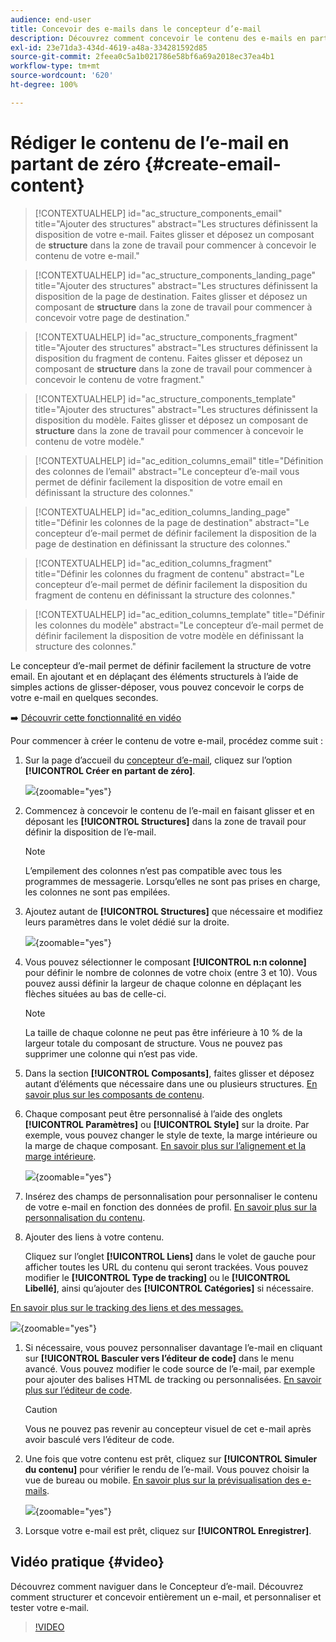 ```yaml
---
audience: end-user
title: Concevoir des e-mails dans le concepteur d’e-mail
description: Découvrez comment concevoir le contenu des e-mails en partant de zéro.
exl-id: 23e71da3-434d-4619-a48a-334281592d85
source-git-commit: 2feea0c5a1b021786e58bf6a69a2018ec37ea4b1
workflow-type: tm+mt
source-wordcount: '620'
ht-degree: 100%

---
```


# Rédiger le contenu de l’e-mail en partant de zéro {#create-email-content}

>[!CONTEXTUALHELP]
>id="ac_structure_components_email"
>title="Ajouter des structures"
>abstract="Les structures définissent la disposition de votre e-mail. Faites glisser et déposez un composant de **structure** dans la zone de travail pour commencer à concevoir le contenu de votre e-mail."

>[!CONTEXTUALHELP]
>id="ac_structure_components_landing_page"
>title="Ajouter des structures"
>abstract="Les structures définissent la disposition de la page de destination. Faites glisser et déposez un composant de **structure** dans la zone de travail pour commencer à concevoir votre page de destination."

>[!CONTEXTUALHELP]
>id="ac_structure_components_fragment"
>title="Ajouter des structures"
>abstract="Les structures définissent la disposition du fragment de contenu. Faites glisser et déposez un composant de **structure** dans la zone de travail pour commencer à concevoir le contenu de votre fragment."

>[!CONTEXTUALHELP]
>id="ac_structure_components_template"
>title="Ajouter des structures"
>abstract="Les structures définissent la disposition du modèle. Faites glisser et déposez un composant de **structure** dans la zone de travail pour commencer à concevoir le contenu de votre modèle."


>[!CONTEXTUALHELP]
>id="ac_edition_columns_email"
>title="Définition des colonnes de l’email"
>abstract="Le concepteur d’e-mail vous permet de définir facilement la disposition de votre email en définissant la structure des colonnes."

>[!CONTEXTUALHELP]
>id="ac_edition_columns_landing_page"
>title="Définir les colonnes de la page de destination"
>abstract="Le concepteur d’e-mail permet de définir facilement la disposition de la page de destination en définissant la structure des colonnes."

>[!CONTEXTUALHELP]
>id="ac_edition_columns_fragment"
>title="Définir les colonnes du fragment de contenu"
>abstract="Le concepteur d’e-mail permet de définir facilement la disposition du fragment de contenu en définissant la structure des colonnes."

>[!CONTEXTUALHELP]
>id="ac_edition_columns_template"
>title="Définir les colonnes du modèle"
>abstract="Le concepteur d’e-mail permet de définir facilement la disposition de votre modèle en définissant la structure des colonnes."

Le concepteur d’e-mail permet de définir facilement la structure de votre email. En ajoutant et en déplaçant des éléments structurels à l’aide de simples actions de glisser-déposer, vous pouvez concevoir le corps de votre e-mail en quelques secondes.

➡️ [Découvrir cette fonctionnalité en vidéo](#video)

Pour commencer à créer le contenu de votre e-mail, procédez comme suit :

1. Sur la page d’accueil du [concepteur d’e-mail](get-started-email-designer.md#start-authoring), cliquez sur l’option **[!UICONTROL Créer en partant de zéro]**.

   ![](assets/email_designer-from-scratch.png){zoomable="yes"}

1. Commencez à concevoir le contenu de l’e-mail en faisant glisser et en déposant les **[!UICONTROL Structures]** dans la zone de travail pour définir la disposition de l’e-mail.

   >[!NOTE]
   >
   >L’empilement des colonnes n’est pas compatible avec tous les programmes de messagerie. Lorsqu’elles ne sont pas prises en charge, les colonnes ne sont pas empilées.

1. Ajoutez autant de **[!UICONTROL Structures]** que nécessaire et modifiez leurs paramètres dans le volet dédié sur la droite.

   ![](assets/email_designer_structure_components.png){zoomable="yes"}

1. Vous pouvez sélectionner le composant **[!UICONTROL n:n colonne]** pour définir le nombre de colonnes de votre choix (entre 3 et 10). Vous pouvez aussi définir la largeur de chaque colonne en déplaçant les flèches situées au bas de celle-ci.

   >[!NOTE]
   >
   >La taille de chaque colonne ne peut pas être inférieure à 10 % de la largeur totale du composant de structure. Vous ne pouvez pas supprimer une colonne qui n’est pas vide.

1. Dans la section **[!UICONTROL Composants]**, faites glisser et déposez autant d’éléments que nécessaire dans une ou plusieurs structures. [En savoir plus sur les composants de contenu](content-components.md).

1. Chaque composant peut être personnalisé à l’aide des onglets **[!UICONTROL Paramètres]** ou **[!UICONTROL Style]** sur la droite. Par exemple, vous pouvez changer le style de texte, la marge intérieure ou la marge de chaque composant. [En savoir plus sur l’alignement et la marge intérieure](alignment-and-padding.md).

   ![](assets/email_designer-styles.png){zoomable="yes"}

1. Insérez des champs de personnalisation pour personnaliser le contenu de votre e-mail en fonction des données de profil. [En savoir plus sur la personnalisation du contenu](../personalization/personalize.md).

1. Ajouter des liens à votre contenu.

   Cliquez sur l’onglet **[!UICONTROL Liens]** dans le volet de gauche pour afficher toutes les URL du contenu qui seront trackées. Vous pouvez modifier le **[!UICONTROL Type de tracking]** ou le **[!UICONTROL Libellé]**, ainsi qu’ajouter des **[!UICONTROL Catégories]** si nécessaire.

[En savoir plus sur le tracking des liens et des messages.](message-tracking.md)

   ![](assets/email_designer-links.png){zoomable="yes"}

1. Si nécessaire, vous pouvez personnaliser davantage l’e-mail en cliquant sur **[!UICONTROL Basculer vers l’éditeur de code]** dans le menu avancé. Vous pouvez modifier le code source de l’e-mail, par exemple pour ajouter des balises HTML de tracking ou personnalisées. [En savoir plus sur l’éditeur de code](code-content.md).

   >[!CAUTION]
   >
   >Vous ne pouvez pas revenir au concepteur visuel de cet e-mail après avoir basculé vers l’éditeur de code.

1. Une fois que votre contenu est prêt, cliquez sur **[!UICONTROL Simuler du contenu]** pour vérifier le rendu de l’e-mail. Vous pouvez choisir la vue de bureau ou mobile. [En savoir plus sur la prévisualisation des e-mails](../preview-test/preview-test.md).

   ![](assets/email_designer-simulate.png){zoomable="yes"}

1. Lorsque votre e-mail est prêt, cliquez sur **[!UICONTROL Enregistrer]**.

## Vidéo pratique {#video}

Découvrez comment naviguer dans le Concepteur d’e-mail. Découvrez comment structurer et concevoir entièrement un e-mail, et personnaliser et tester votre e-mail.

>[!VIDEO](https://video.tv.adobe.com/v/3425867/?quality=12)
